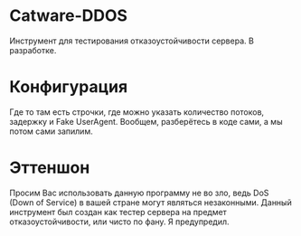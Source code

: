 # Catware-DDOS
Инструмент для тестирования отказоустойчивости сервера. В разработке.

# Конфигурация
Где то там есть строчки, где можно указать количество потоков, задержку и Fake UserAgent. Вообщем, разберётесь в коде сами, а мы потом сами запилим.

# Эттеншон
Просим Вас использовать данную программу не во зло, ведь DoS (Down of Service) в вашей стране могут являться незаконными. Данный инструмент был создан как тестер сервера на предмет отказоустойчивости, или чисто по фану. Я предупредил.
